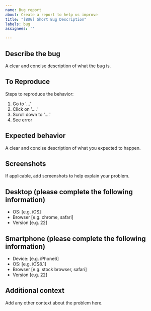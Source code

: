 ```yaml
---
name: Bug report
about: Create a report to help us improve
title: "[BUG] Short Bug Description"
labels: bug
assignees: ''

---
```


## Describe the bug ##

A clear and concise description of what the bug is.

## To Reproduce ##

Steps to reproduce the behavior:

1. Go to '...'
2. Click on '....'
3. Scroll down to '....'
4. See error

## Expected behavior ##

A clear and concise description of what you expected to happen.

## Screenshots ##

If applicable, add screenshots to help explain your problem.

## Desktop (please complete the following information) ##

- OS: [e.g. iOS]
- Browser [e.g. chrome, safari]
- Version [e.g. 22]

## Smartphone (please complete the following information) ##

- Device: [e.g. iPhone6]
- OS: [e.g. iOS8.1]
- Browser [e.g. stock browser, safari]
- Version [e.g. 22]

## Additional context ##

Add any other context about the problem here.
